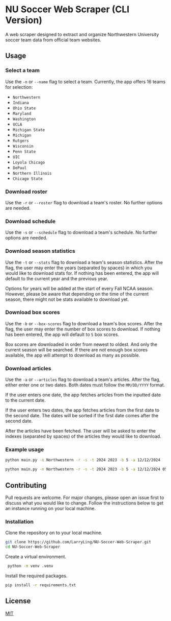 # NU Soccer Web Scraper (CLI Version)

A web scraper designed to extract and organize Northwestern University soccer team data from official team websites.

## Usage

### Select a team

Use the `-n` or `--name` flag to select a team. Currently, the app offers 16 teams for selection:
- `Northwestern`
- `Indiana`
- `Ohio State`
- `Maryland`
- `Washington`
- `UCLA`
- `Michigan State`
- `Michigan`
- `Rutgers`
- `Wisconsin`
- `Penn State`
- `UIC`
- `Loyola Chicago`
- `DePaul`
- `Northern Illinois`
- `Chicago State`

### Download roster

Use the `-r` or `--roster` flag to download a team's roster. No further options are needed.

### Download schedule

Use the `-s` or `--schedule` flag to download a team's schedule. No further options are needed.

### Download season statistics

Use the `-t` or `--stats` flag to download a team's season statistics. After the flag, the user may enter the years (separated by spaces) in which you would like to download stats for. If nothing has been entered, the app will default to the current year and the previous year.

Options for years will be added at the start of every Fall NCAA season. However, please be aware that depending on the time of the current season, there might not be stats available to download yet.

### Download box scores

Use the `-b` or `--box-scores` flag to download a team's box scores. After the flag, the user may enter the number of box scores to download. If nothing has been entered, the app will default to `5` box scores.

Box scores are downloaded in order from newest to oldest. And only the current season will be searched. If there are not enough box scores available, the app will attempt to download as many as possible.

### Download articles

Use the `-a` or `--articles` flag to download a team's articles. After the flag, either enter one or two dates. Both dates must follow the `MM/DD/YYYY` format.

If the user enters one date, the app fetches articles from the inputted date to the current date.

If the user enters two dates, the app fetches articles from the first date to the second date. The dates will be sorted if the first date comes after the second date.

After the articles have been fetched. The user will be asked to enter the indexes (separated by spaces) of the articles they would like to download.

### Example usage
```sh
python main.py -n Northwestern -r -s -t 2024 2023 -b 5 -a 12/12/2024
```
```sh
python main.py -n Northwestern -r -s -t 2024 2023 -b 5 -a 12/12/2024 05/01/2025
```

## Contributing

Pull requests are welcome. For major changes, please open an issue first
to discuss what you would like to change. Follow the instructions below to get an instance running on your local machine.

### Installation

Clone the repository on to your local machine.
```bash
git clone https://github.com/LarryLing/NU-Soccer-Web-Scraper.git
cd NU-Soccer-Web-Scraper
```

Create a virtual environment.
```bash
 python -m venv .venv
```

Install the required packages.
```bash
pip install -r requirements.txt
```

## License

[MIT](https://github.com/LarryLing/NU-Soccer-Web-Scraper/blob/readme/LICENSE)